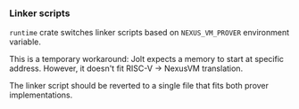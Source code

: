 ### Linker scripts

`runtime` crate switches linker scripts based on `NEXUS_VM_PROVER` environment variable.

This is a temporary workaround: Jolt expects a memory to start at specific address. However, it doesn't fit RISC-V -> NexusVM translation.

The linker script should be reverted to a single file that fits both prover implementations.